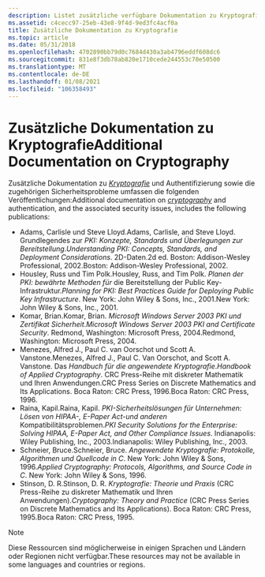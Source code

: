 ```yaml
---
description: Listet zusätzliche verfügbare Dokumentation zu Kryptografie und Authentifizierung auf.
ms.assetid: c4cecc97-25eb-43e8-9f4d-9ed3fc4acf0a
title: Zusätzliche Dokumentation zu Kryptografie
ms.topic: article
ms.date: 05/31/2018
ms.openlocfilehash: 4702890bb79d0c7684d430a3ab4796eddf608dc6
ms.sourcegitcommit: 831e8f3db78ab820e1710cede244553c70e50500
ms.translationtype: MT
ms.contentlocale: de-DE
ms.lasthandoff: 01/08/2021
ms.locfileid: "106358493"
---
```

# <a name="additional-documentation-on-cryptography"></a><span data-ttu-id="75152-103">Zusätzliche Dokumentation zu Kryptografie</span><span class="sxs-lookup"><span data-stu-id="75152-103">Additional Documentation on Cryptography</span></span>

<span data-ttu-id="75152-104">Zusätzliche Dokumentation zu [*Kryptografie*](../secgloss/c-gly.md) und Authentifizierung sowie die zugehörigen Sicherheitsprobleme umfassen die folgenden Veröffentlichungen:</span><span class="sxs-lookup"><span data-stu-id="75152-104">Additional documentation on [*cryptography*](../secgloss/c-gly.md) and authentication, and the associated security issues, includes the following publications:</span></span>

-   <span data-ttu-id="75152-105">Adams, Carlisle und Steve Lloyd.</span><span class="sxs-lookup"><span data-stu-id="75152-105">Adams, Carlisle, and Steve Lloyd.</span></span> <span data-ttu-id="75152-106">Grundlegendes zur *PKI: Konzepte, Standards und Überlegungen zur Bereitstellung*.</span><span class="sxs-lookup"><span data-stu-id="75152-106">*Understanding PKI: Concepts, Standards, and Deployment Considerations*.</span></span> <span data-ttu-id="75152-107">2D-Daten.</span><span class="sxs-lookup"><span data-stu-id="75152-107">2d ed.</span></span> <span data-ttu-id="75152-108">Boston: Addison-Wesley Professional, 2002.</span><span class="sxs-lookup"><span data-stu-id="75152-108">Boston: Addison-Wesley Professional, 2002.</span></span>
-   <span data-ttu-id="75152-109">Housley, Russ und Tim Polk.</span><span class="sxs-lookup"><span data-stu-id="75152-109">Housley, Russ, and Tim Polk.</span></span> <span data-ttu-id="75152-110">*Planen der PKI: bewährte Methoden für* die Bereitstellung der Public Key-Infrastruktur.</span><span class="sxs-lookup"><span data-stu-id="75152-110">*Planning for PKI: Best Practices Guide for Deploying Public Key Infrastructure*.</span></span> <span data-ttu-id="75152-111">New York: John Wiley & Sons, Inc., 2001.</span><span class="sxs-lookup"><span data-stu-id="75152-111">New York: John Wiley & Sons, Inc., 2001.</span></span>
-   <span data-ttu-id="75152-112">Komar, Brian.</span><span class="sxs-lookup"><span data-stu-id="75152-112">Komar, Brian.</span></span> <span data-ttu-id="75152-113">*Microsoft Windows Server 2003 PKI und Zertifikat Sicherheit*.</span><span class="sxs-lookup"><span data-stu-id="75152-113">*Microsoft Windows Server 2003 PKI and Certificate Security*.</span></span> <span data-ttu-id="75152-114">Redmond, Washington: Microsoft Press, 2004.</span><span class="sxs-lookup"><span data-stu-id="75152-114">Redmond, Washington: Microsoft Press, 2004.</span></span>
-   <span data-ttu-id="75152-115">Menezes, Alfred J., Paul C. van Oorschot und Scott A. Vanstone.</span><span class="sxs-lookup"><span data-stu-id="75152-115">Menezes, Alfred J., Paul C. Van Oorschot, and Scott A. Vanstone.</span></span> <span data-ttu-id="75152-116">Das *Handbuch für die angewendete Kryptografie*.</span><span class="sxs-lookup"><span data-stu-id="75152-116">*Handbook of Applied Cryptography*.</span></span> <span data-ttu-id="75152-117">CRC Press-Reihe mit diskreter Mathematik und Ihren Anwendungen.</span><span class="sxs-lookup"><span data-stu-id="75152-117">CRC Press Series on Discrete Mathematics and Its Applications.</span></span> <span data-ttu-id="75152-118">Boca Raton: CRC Press, 1996.</span><span class="sxs-lookup"><span data-stu-id="75152-118">Boca Raton: CRC Press, 1996.</span></span>
-   <span data-ttu-id="75152-119">Raina, Kapil.</span><span class="sxs-lookup"><span data-stu-id="75152-119">Raina, Kapil.</span></span> <span data-ttu-id="75152-120">*PKI-Sicherheitslösungen für Unternehmen: Lösen von HIPAA-, E-Paper Act-und anderen* Kompatibilitätsproblemen.</span><span class="sxs-lookup"><span data-stu-id="75152-120">*PKI Security Solutions for the Enterprise: Solving HIPAA, E-Paper Act, and Other Compliance Issues*.</span></span> <span data-ttu-id="75152-121">Indianapolis: Wiley Publishing, Inc., 2003.</span><span class="sxs-lookup"><span data-stu-id="75152-121">Indianapolis: Wiley Publishing, Inc., 2003.</span></span>
-   <span data-ttu-id="75152-122">Schneier, Bruce.</span><span class="sxs-lookup"><span data-stu-id="75152-122">Schneier, Bruce.</span></span> <span data-ttu-id="75152-123">*Angewendete Kryptografie: Protokolle, Algorithmen und Quellcode in C*. New York: John Wiley & Sons, 1996.</span><span class="sxs-lookup"><span data-stu-id="75152-123">*Applied Cryptography: Protocols, Algorithms, and Source Code in C*. New York: John Wiley & Sons, 1996.</span></span>
-   <span data-ttu-id="75152-124">Stinson, D. R.</span><span class="sxs-lookup"><span data-stu-id="75152-124">Stinson, D. R.</span></span> <span data-ttu-id="75152-125">*Kryptografie: Theorie und Praxis* (CRC Press-Reihe zu diskreter Mathematik und Ihren Anwendungen).</span><span class="sxs-lookup"><span data-stu-id="75152-125">*Cryptography: Theory and Practice* (CRC Press Series on Discrete Mathematics and Its Applications).</span></span> <span data-ttu-id="75152-126">Boca Raton: CRC Press, 1995.</span><span class="sxs-lookup"><span data-stu-id="75152-126">Boca Raton: CRC Press, 1995.</span></span>

> [!Note]  
> <span data-ttu-id="75152-127">Diese Ressourcen sind möglicherweise in einigen Sprachen und Ländern oder Regionen nicht verfügbar.</span><span class="sxs-lookup"><span data-stu-id="75152-127">These resources may not be available in some languages and countries or regions.</span></span>

 

 

 
